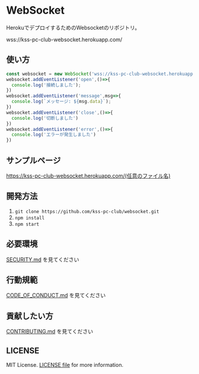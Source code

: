 # WebSocket
HerokuでデプロイするためのWebsocketのリポジトリ。

wss://kss-pc-club-websocket.herokuapp.com/

## 使い方
```js
const websocket = new WebSocket('wss://kss-pc-club-websocket.herokuapp.com/[プロジェクト名]/aaa');
websocket.addEventListener('open',()=>{
  console.log('接続しました');
})
websocket.addEventListener('message',msg=>{
  console.log(`メッセージ: ${msg.data}`);
})
websocket.addEventListener('close',()=>{
  console.log('切断しました')
})
websocket.addEventListener('error',()=>{
  console.log('エラーが発生しました')
})
```

## サンプルページ
https://kss-pc-club-websocket.herokuapp.com/(任意のファイル名)

## 開発方法
1. `git clone https://github.com/kss-pc-club/websocket.git`
2. `npm install`
3. `npm start`

## 必要環境
[SECURITY.md](./SECURITY.md) を見てください

## 行動規範
[CODE_OF_CONDUCT.md](./CODE_OF_CONDUCT.md) を見てください

## 貢献したい方
[CONTRIBUTING.md](./CONTRIBUTING.md) を見てください

## LICENSE
MIT License. [LICENSE file](./LICENSE) for more information.
